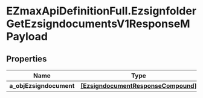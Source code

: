 # EZmaxApiDefinitionFull.EzsignfolderGetEzsigndocumentsV1ResponseMPayload

## Properties

Name | Type | Description | Notes
------------ | ------------- | ------------- | -------------
**a_objEzsigndocument** | [**[EzsigndocumentResponseCompound]**](EzsigndocumentResponseCompound.md) |  | 


